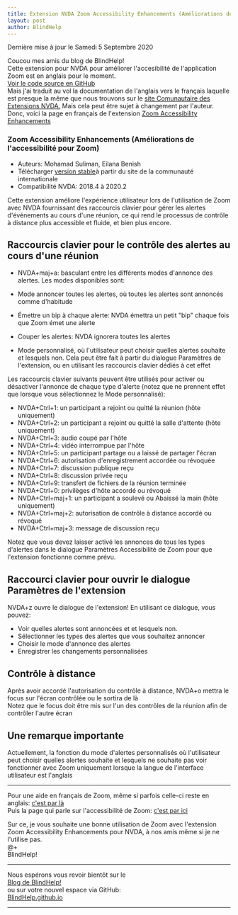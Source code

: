 ```yaml
---
title: Extension NVDA Zoom Accessibility Enhancements (Améliorations de l'accessibilité pour Zoom)
layout: post
author: BlindHelp
---
```


<footer>Dernière mise à jour le Samedi 5 Septembre 2020</footer>

Coucou mes amis du blog de BlindHelp!    
Cette extension pour NVDA pour améliorer l'accesibilité de l'application Zoom  est en anglais pour le moment.    
[Voir le code source en GitHub](https://github.com/mohammad-suliman/zoom-enhancements)    
Mais j'ai traduit au vol la documentation de l'anglais vers le français laquelle est presque la même  que  nous trouvons sur le [site Comunautaire des Extensions NVDA.](https://addons.nvda-project.org/index.fr.html) Mais cela peut être sujet à changement par l'auteur.    
Donc,  voici la page en français de l'extension [Zoom Accessibility Enhancements](https://addons.nvda-project.org/addons/zoomEnhancements.fr.html)    

### Zoom Accessibility Enhancements (Améliorations de l'accessibilité pour Zoom) ###

* Auteurs: Mohamad Suliman,  Eilana Benish    
* Télécharger [version stable](https://addons.nvda-project.org/files/get.php?file=zoom)à partir du  site de la communauté internationale    
* Compatibilité NVDA: 2018.4 à 2020.2    

Cette extension améliore l'expérience utilisateur lors de l'utilisation de Zoom avec NVDA fournissant des raccourcis clavier pour gérer les alertes d'événements au cours d'une réunion, ce qui rend le processus de contrôle à distance plus accessible et fluide, et bien plus encore.    

## Raccourcis clavier pour le contrôle des alertes au cours d'une réunion ##

* NVDA+maj+a: basculant entre les différents modes d'annonce des alertes. Les modes disponibles sont:    


* Mode annoncer toutes les alertes, où toutes les alertes sont annoncés comme d'habitude    
* Émettre un bip  à chaque alerte: NVDA émettra un petit "bip" chaque fois  que Zoom émet une alerte    
* Couper les alertes: NVDA ignorera toutes les alertes    
* Mode personnalisé, où l'utilisateur peut choisir quelles alertes souhaite et lesquels non. Cela peut être fait à partir du dialogue Paramètres de l'extension, ou en utilisant les raccourcis clavier dédiés à cet effet    

Les raccourcis clavier suivants peuvent être utilisés pour activer ou désactiver l'annonce de chaque type d'alerte (notez que ne prennent effet que lorsque vous sélectionnez le Mode personnalisé):    

 * NVDA+Ctrl+1: un participant a rejoint ou quitté la réunion (hôte uniquement)    
* NVDA+Ctrl+2: un participant a rejoint ou quitté la salle d'attente (hôte uniquement)    
* NVDA+Ctrl+3: audio coupé par l'hôte    
* NVDA+Ctrl+4: vidéo interrompue par l'hôte    
* NVDA+Ctrl+5: un participant partage  ou a laissé de partager l'écran    
* NVDA+Ctrl+6: autorisation d'enregistrement accordée ou révoquée    
* NVDA+Ctrl+7: discussion publique reçu    
* NVDA+Ctrl+8: discussion privée reçu    
* NVDA+Ctrl+9: transfert de fichiers de la réunion terminée    
* NVDA+Ctrl+0: privilèges d'hôte accordé ou révoqué    
* NVDA+Ctrl+maj+1: un participant a soulevé  ou Abaissé la main (hôte uniquement)    
* NVDA+Ctrl+maj+2: autorisation de contrôle à distance accordé ou révoqué    
* NVDA+Ctrl+maj+3: message de discussion reçu    

Notez que vous devez laisser activé les annonces de tous les types d'alertes dans le dialogue Paramètres Accessibilité de Zoom pour que l'extension fonctionne comme prévu.

## Raccourci clavier pour ouvrir le dialogue Paramètres de l'extension ##

NVDA+z ouvre le dialogue de l'extension! En utilisant ce dialogue, vous pouvez:

* Voir quelles alertes sont annoncées et et lesquels non.    
* Sélectionner les types des alertes que vous souhaitez annoncer    
* Choisir le mode d'annonce des alertes    
* Enregistrer les changements personnalisées    

## Contrôle à distance ##

Après avoir accordé l'autorisation du contrôle à distance, NVDA+o mettra le focus sur l'écran contrôlée ou le sortira de là    
Notez que le focus doit être mis sur l'un des contrôles de la réunion afin de contrôler l'autre écran    

## Une remarque importante ##

Actuellement, la fonction du mode d'alertes personnalisés où l'utilisateur peut choisir quelles alertes souhaite et lesquels ne souhaite pas voir fonctionner avec Zoom uniquement lorsque la langue de l'interface utilisateur est l'anglais

---

Pour une aide en français de Zoom, même si parfois celle-ci reste en anglais:
[c'est par là](https://support.zoom.us/hc/fr)    
Puis la page qui parle sur l'accessibilité de  Zoom:
[c'est par ici](https://zoom.us/fr-fr/accessibility.html)    

Sur ce, je vous souhaite une bonne utilisation de Zoom avec l'extension Zoom Accessibility Enhancements pour NVDA, à nos amis même si je ne l'utilise pas.    
@+    
BlindHelp!    

---

Nous espérons vous revoir bientôt sur le      
[Blog de BlindHelp!](http://blindhelp.blogspot.fr/)                    
ou sur  votre nouvel espace via GitHub:                     
[BlindHelp.github.io](https://blindhelp.github.io)                    

---
